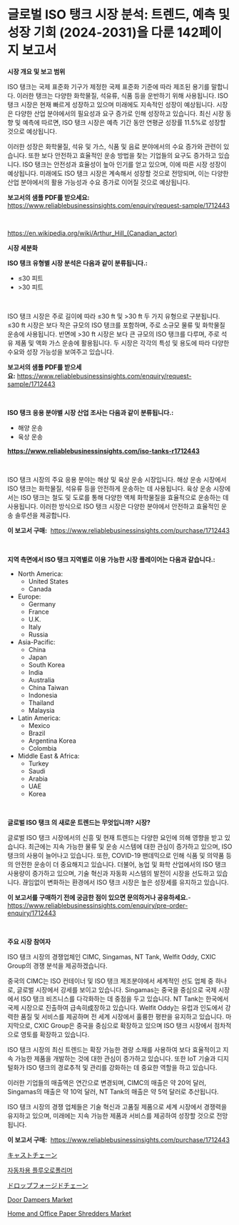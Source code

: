 <p><h1>글로벌 ISO 탱크 시장 분석: 트렌드, 예측 및 성장 기회 (2024-2031)을 다룬 142페이지 보고서</h1></p><p><strong>시장 개요 및 보고 범위</strong></p>
<p><p>ISO 탱크는 국제 표준화 기구가 제정한 국제 표준화 기준에 따라 제조된 용기를 말합니다. 이러한 탱크는 다양한 화학물질, 석유류, 식품 등을 운반하기 위해 사용됩니다. ISO 탱크 시장은 현재 빠르게 성장하고 있으며 미래에도 지속적인 성장이 예상됩니다. 시장은 다양한 산업 분야에서의 필요성과 요구 증가로 인해 성장하고 있습니다. 최신 시장 동향 및 예측에 따르면, ISO 탱크 시장은 예측 기간 동안 연평균 성장률 11.5%로 성장할 것으로 예상됩니다. </p><p>이러한 성장은 화학물질, 석유 및 가스, 식품 및 음료 분야에서의 수요 증가와 관련이 있습니다. 또한 보다 안전하고 효율적인 운송 방법을 찾는 기업들의 요구도 증가하고 있습니다. ISO 탱크는 안전성과 효율성이 높아 인기를 얻고 있으며, 이에 따른 시장 성장이 예상됩니다. 미래에도 ISO 탱크 시장은 계속해서 성장할 것으로 전망되며, 이는 다양한 산업 분야에서의 활용 가능성과 수요 증가로 이어질 것으로 예상됩니다.</p></p>
<p><strong>보고서의 샘플 PDF를 받으세요:</strong> <a href="https://www.reliablebusinessinsights.com/enquiry/request-sample/1712443">https://www.reliablebusinessinsights.com/enquiry/request-sample/1712443</a></p>
<p>&nbsp;</p>
<p><a href="https://en.wikipedia.org/wiki/Arthur_Hill_(Canadian_actor)">https://en.wikipedia.org/wiki/Arthur_Hill_(Canadian_actor)</a></p>
<p><strong>시장 세분화</strong></p>
<p><strong>ISO 탱크 유형별 시장 분석은 다음과 같이 분류됩니다.:</strong></p>
<p><ul><li>≤30 피트</li><li>>30 피트</li></ul></p>
<p>&nbsp;</p>
<p><p>ISO 탱크 시장은 주로 길이에 따라 ≤30 ft 및 >30 ft 두 가지 유형으로 구분됩니다. ≤30 ft 시장은 보다 작은 규모의 ISO 탱크를 포함하며, 주로 소규모 물류 및 화학물질 운송에 사용됩니다. 반면에 >30 ft 시장은 보다 큰 규모의 ISO 탱크를 다루며, 주로 석유 제품 및 액화 가스 운송에 활용됩니다. 두 시장은 각각의 특성 및 용도에 따라 다양한 수요와 성장 가능성을 보여주고 있습니다.</p></p>
<p><strong>보고서의 샘플 PDF를 받으세요:</strong>&nbsp;<a href="https://www.reliablebusinessinsights.com/enquiry/request-sample/1712443">https://www.reliablebusinessinsights.com/enquiry/request-sample/1712443</a></p>
<p>&nbsp;</p>
<p><strong> ISO 탱크 응용 분야별 시장 산업 조사는 다음과 같이 분류됩니다.:</strong></p>
<p><ul><li>해양 운송</li><li>육상 운송</li></ul></p>
<p><strong><a href="https://www.reliablebusinessinsights.com/iso-tanks-r1712443">https://www.reliablebusinessinsights.com/iso-tanks-r1712443</a></strong></p>
<p>&nbsp;</p>
<p><p>ISO 탱크 시장의 주요 응용 분야는 해상 및 육상 운송 시장입니다. 해상 운송 시장에서 ISO 탱크는 화학물질, 석유류 등을 안전하게 운송하는 데 사용됩니다. 육상 운송 시장에서는 ISO 탱크는 철도 및 도로를 통해 다양한 액체 화학물질을 효율적으로 운송하는 데 사용됩니다. 이러한 방식으로 ISO 탱크 시장은 다양한 분야에서 안전하고 효율적인 운송 솔루션을 제공합니다.</p></p>
<p><strong>이 보고서 구매:</strong>&nbsp; <a href="https://www.reliablebusinessinsights.com/purchase/1712443">https://www.reliablebusinessinsights.com/purchase/1712443</a></p>
<p>&nbsp;</p>
<p><strong>지역 측면에서 ISO 탱크 지역별로 이용 가능한 시장 플레이어는 다음과 같습니다.:</strong></p>
<p><ul>
    <li>
        North America:
        <ul>
            <li>United States</li>
            <li>Canada</li>
        </ul>
    </li>
    <li>
        Europe:
        <ul>
            <li>Germany</li>
            <li>France</li>
            <li>U.K.</li>
            <li>Italy</li>
            <li>Russia</li>
        </ul>
    </li>
    <li>
        Asia-Pacific:
        <ul>
            <li>China</li>
            <li>Japan</li>
            <li>South Korea</li>
            <li>India</li>
            <li>Australia</li>
            <li>China Taiwan</li>
            <li>Indonesia</li>
            <li>Thailand</li>
            <li>Malaysia</li>
        </ul>
    </li>
    <li>
        Latin America:
        <ul>
            <li>Mexico</li>
            <li>Brazil</li>
            <li>Argentina Korea</li>
            <li>Colombia</li>
        </ul>
    </li>
    <li>
        Middle East & Africa:
        <ul>
            <li>Turkey</li>
            <li>Saudi</li>
            <li>Arabia</li>
            <li>UAE</li>
            <li>Korea</li>
        </ul>
    </li>
    </ul></p>
<p>&nbsp;</p>
<p><strong>글로벌 ISO 탱크 의 새로운 트렌드는 무엇입니까? 시장?</strong></p>
<p><p>글로벌 ISO 탱크 시장에서의 신흥 및 현재 트렌드는 다양한 요인에 의해 영향을 받고 있습니다. 최근에는 지속 가능한 물류 및 운송 시스템에 대한 관심이 증가하고 있으며, ISO 탱크의 사용이 늘어나고 있습니다. 또한, COVID-19 팬데믹으로 인해 식품 및 의약품 등의 안전한 운송이 더 중요해지고 있습니다. 더불어, 농업 및 화학 산업에서의 ISO 탱크 사용량이 증가하고 있으며, 기술 혁신과 자동화 시스템의 발전이 시장을 선도하고 있습니다. 끊임없이 변화하는 환경에서 ISO 탱크 시장은 높은 성장세를 유지하고 있습니다.</p></p>
<p><strong>이 보고서를 구매하기 전에 궁금한 점이 있으면 문의하거나 공유하세요.</strong>- <a href="https://www.reliablebusinessinsights.com/enquiry/pre-order-enquiry/1712443">https://www.reliablebusinessinsights.com/enquiry/pre-order-enquiry/1712443</a></p>
<p>&nbsp;</p>
<p><strong>주요 시장 참여자</strong></p>
<p><p>ISO 탱크 시장의 경쟁업체인 CIMC, Singamas, NT Tank, Welfit Oddy, CXIC Group의 경쟁 분석을 제공하겠습니다. </p><p>중국의 CIMC는 ISO 컨테이너 및 ISO 탱크 제조분야에서 세계적인 선도 업체 중 하나로, 글로벌 시장에서 강세를 보이고 있습니다. Singamas는 중국을 중심으로 국제 시장에서 ISO 탱크 비즈니스를 다각화하는 데 중점을 두고 있습니다. NT Tank는 한국에서 국제 시장으로 진출하여 급속히成장하고 있습니다. Welfit Oddy는 유럽과 인도에서 강력한 품질 및 서비스를 제공하며 전 세계 시장에서 훌륭한 평판을 유지하고 있습니다. 마지막으로, CXIC Group은 중국을 중심으로 확장하고 있으며 ISO 탱크 시장에서 점차적으로 영토를 확장하고 있습니다.</p><p>ISO 탱크 시장의 최신 트렌드는 확장 가능한 경량 소재를 사용하여 보다 효율적이고 지속 가능한 제품을 개발하는 것에 대한 관심이 증가하고 있습니다. 또한 IoT 기술과 디지털화가 ISO 탱크의 경로추적 및 관리를 강화하는 데 중요한 역할을 하고 있습니다.</p><p>이러한 기업들의 매출액은 연간으로 변경되며, CIMC의 매출은 약 20억 달러, Singamas의 매출은 약 10억 달러, NT Tank의 매출은 약 5억 달러로 추산됩니다.</p><p>ISO 탱크 시장의 경쟁 업체들은 기술 혁신과 고품질 제품으로 세계 시장에서 경쟁력을 유지하고 있으며, 미래에는 지속 가능한 제품과 서비스를 제공하여 성장할 것으로 전망됩니다.</p></p>
<p><strong>이 보고서 구매:</strong>&nbsp;&nbsp;<a href="https://www.reliablebusinessinsights.com/purchase/1712443">https://www.reliablebusinessinsights.com/purchase/1712443</a></p>
<p><p><a href="https://github.com/DanykaKilback/Market-Research-Report-List-1/blob/main/8412873156871.md">キャストチェーン</a></p><p><a href="https://github.com/Gregost89076vddcv/Market-Research-Report-List-1/blob/main/2631922168118.md">자동차용 플루오로폴리머</a></p><p><a href="https://github.com/mohamedbakry57/Market-Research-Report-List-4/blob/main/4293143156872.md">ドロップフォージドチェーン</a></p><p><a href="https://github.com/janetchuadff364/Market-Research-Report-List-1/blob/main/door-dampers-market.md">Door Dampers Market</a></p><p><a href="https://issuu.com/reportprime-2/docs/home-and-office-paper-shredders-market-size-2030.p">Home and Office Paper Shredders Market</a></p></p>